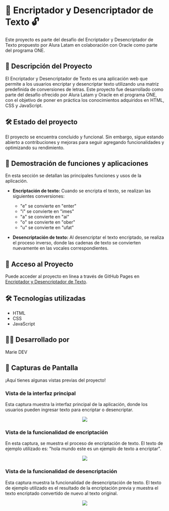 # 🔐 Encriptador y Desencriptador de Texto 🔓
Este proyecto es parte del desafío del Encriptador y Desencriptador de Texto propuesto por Alura Latam en colaboración con Oracle como parte del programa ONE.

## 🚀 Descripción del Proyecto
El Encriptador y Desencriptador de Texto es una aplicación web que permite a los usuarios encriptar y desencriptar texto utilizando una matriz predefinida de conversiones de letras. Este proyecto fue desarrollado como parte del desafío ofrecido por Alura Latam y Oracle en el programa ONE, con el objetivo de poner en práctica los conocimientos adquiridos en HTML, CSS y JavaScript.

## 🛠️ Estado del proyecto
El proyecto se encuentra concluido y funcional. Sin embargo, sigue estando abierto a contribuciones y mejoras para seguir agregando funcionalidades y optimizando su rendimiento.

## 👀 Demostración de funciones y aplicaciones
En esta sección se detallan las principales funciones y usos de la aplicación.

- **Encriptación de texto:** Cuando se encripta el texto, se realizan las siguientes conversiones:
    - "e" se convierte en "enter"
    - "i" se convierte en "imes"
    - "a" se convierte en "ai"
    - "o" se convierte en "ober"
    - "u" se convierte en "ufat"
  
- **Desencriptación de texto:** Al desencriptar el texto encriptado, se realiza el proceso inverso, donde las cadenas de texto se convierten nuevamente en las vocales correspondientes.

## 🔗 Acceso al Proyecto
Puede acceder al proyecto en línea a través de GitHub Pages en [Encriptador y Desencriptador de Texto](https://davidvf7.github.io/ChallengeONE-Encriptador/).

## 🛠️ Tecnologías utilizadas
- HTML
- CSS
- JavaScript

## 👨‍💻 Desarrollado por

Marie DEV

## 📸 Capturas de Pantalla
¡Aquí tienes algunas vistas previas del proyecto!

### Vista de la interfaz principal
Esta captura muestra la interfaz principal de la aplicación, donde los usuarios pueden ingresar texto para encriptar o desencriptar.
<p align="center">
    <img src="https://github.com/DavidVF7/Encriptador-y-Desencriptador-de-Texto/assets/103916971/3c1c4b22-9276-40e1-88d1-3c68718b639e"
</p>

### Vista de la funcionalidad de encriptación
En esta captura, se muestra el proceso de encriptación de texto. El texto de ejemplo utilizado es: "hola mundo este es un ejemplo de texto a encriptar".
<p align="center">
    <img src="https://github.com/DavidVF7/Encriptador-y-Desencriptador-de-Texto/assets/103916971/90221a5d-98f0-4171-87c1-ae07fac5318e"
</p>


### Vista de la funcionalidad de desencriptación
Esta captura muestra la funcionalidad de desencriptación de texto. El texto de ejemplo utilizado es el resultado de la encriptación previa y muestra el texto encriptado convertido de nuevo al texto original.
<p align="center">
    <img src="https://github.com/DavidVF7/Encriptador-y-Desencriptador-de-Texto/assets/103916971/0a06a07f-32d7-46ad-bd6c-1f2db72065fb"
</p>


